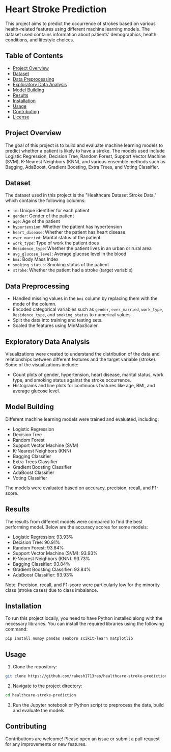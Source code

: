 # Heart Stroke Prediction

This project aims to predict the occurrence of strokes based on various health-related features using different machine learning models. The dataset used contains information about patients' demographics, health conditions, and lifestyle choices.

## Table of Contents
- [Project Overview](#project-overview)
- [Dataset](#dataset)
- [Data Preprocessing](#data-preprocessing)
- [Exploratory Data Analysis](#exploratory-data-analysis)
- [Model Building](#model-building)
- [Results](#results)
- [Installation](#installation)
- [Usage](#usage)
- [Contributing](#contributing)
- [License](#license)

## Project Overview
The goal of this project is to build and evaluate machine learning models to predict whether a patient is likely to have a stroke. The models used include Logistic Regression, Decision Tree, Random Forest, Support Vector Machine (SVM), K-Nearest Neighbors (KNN), and various ensemble methods such as Bagging, AdaBoost, Gradient Boosting, Extra Trees, and Voting Classifier.

## Dataset
The dataset used in this project is the "Healthcare Dataset Stroke Data," which contains the following columns:
- `id`: Unique identifier for each patient
- `gender`: Gender of the patient
- `age`: Age of the patient
- `hypertension`: Whether the patient has hypertension
- `heart_disease`: Whether the patient has heart disease
- `ever_married`: Marital status of the patient
- `work_type`: Type of work the patient does
- `Residence_type`: Whether the patient lives in an urban or rural area
- `avg_glucose_level`: Average glucose level in the blood
- `bmi`: Body Mass Index
- `smoking_status`: Smoking status of the patient
- `stroke`: Whether the patient had a stroke (target variable)

## Data Preprocessing
- Handled missing values in the `bmi` column by replacing them with the mode of the column.
- Encoded categorical variables such as `gender`, `ever_married`, `work_type`, `Residence_type`, and `smoking_status` to numerical values.
- Split the data into training and testing sets.
- Scaled the features using MinMaxScaler.

## Exploratory Data Analysis
Visualizations were created to understand the distribution of the data and relationships between different features and the target variable (stroke). Some of the visualizations include:
- Count plots of gender, hypertension, heart disease, marital status, work type, and smoking status against the stroke occurrence.
- Histograms and line plots for continuous features like age, BMI, and average glucose level.

## Model Building
Different machine learning models were trained and evaluated, including:
- Logistic Regression
- Decision Tree
- Random Forest
- Support Vector Machine (SVM)
- K-Nearest Neighbors (KNN)
- Bagging Classifier
- Extra Trees Classifier
- Gradient Boosting Classifier
- AdaBoost Classifier
- Voting Classifier

The models were evaluated based on accuracy, precision, recall, and F1-score. 

## Results
The results from different models were compared to find the best performing model. Below are the accuracy scores for some models:

- Logistic Regression: 93.93%
- Decision Tree: 90.91%
- Random Forest: 93.84%
- Support Vector Machine (SVM): 93.93%
- K-Nearest Neighbors (KNN): 93.73%
- Bagging Classifier: 93.84%
- Gradient Boosting Classifier: 93.84%
- AdaBoost Classifier: 93.93%

Note: Precision, recall, and F1-score were particularly low for the minority class (stroke cases) due to class imbalance.

## Installation
To run this project locally, you need to have Python installed along with the necessary libraries. You can install the required libraries using the following command:
```bash
pip install numpy pandas seaborn scikit-learn matplotlib
```

## Usage
1. Clone the repository:
```bash
git clone https://github.com/rakesh1713rao/healthcare-stroke-prediction.git
```
2. Navigate to the project directory:
```bash
cd healthcare-stroke-prediction
```
3. Run the Jupyter notebook or Python script to preprocess the data, build and evaluate the models.

## Contributing
Contributions are welcome! Please open an issue or submit a pull request for any improvements or new features.

